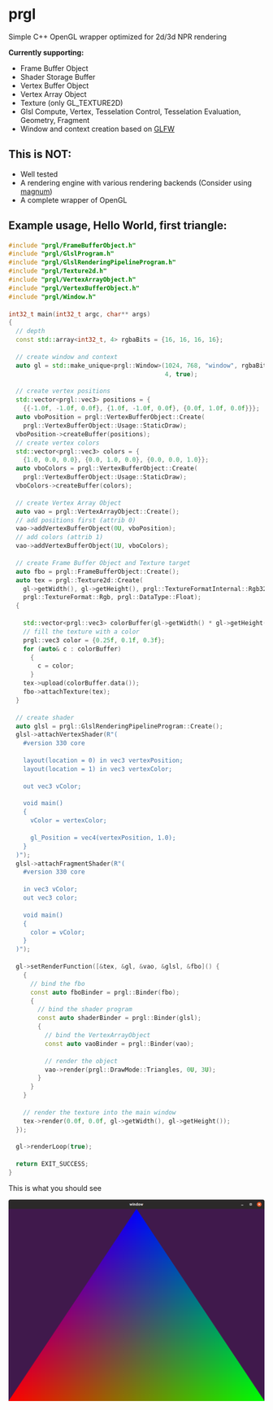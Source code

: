 # prgl
Simple C++ OpenGL wrapper optimized for 2d/3d NPR rendering

**Currently supporting:**

* Frame Buffer Object
* Shader Storage Buffer
* Vertex Buffer Object
* Vertex Array Object
* Texture (only GL_TEXTURE2D)
* Glsl Compute, Vertex, Tesselation Control, Tesselation Evaluation, Geometry, Fragment
* Window and context creation based on [GLFW](https://github.com/glfw/glfw)


## This is NOT:

* Well tested
* A rendering engine with various rendering backends (Consider using [magnum](https://github.com/mosra/magnum))
* A complete wrapper of OpenGL

## Example usage, Hello World, first triangle:

```C++
#include "prgl/FrameBufferObject.h"
#include "prgl/GlslProgram.h"
#include "prgl/GlslRenderingPipelineProgram.h"
#include "prgl/Texture2d.h"
#include "prgl/VertexArrayObject.h"
#include "prgl/VertexBufferObject.h"
#include "prgl/Window.h"

int32_t main(int32_t argc, char** args)
{
  // depth
  const std::array<int32_t, 4> rgbaBits = {16, 16, 16, 16};

  // create window and context
  auto gl = std::make_unique<prgl::Window>(1024, 768, "window", rgbaBits, 16, 8,
                                           4, true);

  // create vertex positions
  std::vector<prgl::vec3> positions = {
    {{-1.0f, -1.0f, 0.0f}, {1.0f, -1.0f, 0.0f}, {0.0f, 1.0f, 0.0f}}};
  auto vboPosition = prgl::VertexBufferObject::Create(
    prgl::VertexBufferObject::Usage::StaticDraw);
  vboPosition->createBuffer(positions);
  // create vertex colors
  std::vector<prgl::vec3> colors = {
    {1.0, 0.0, 0.0}, {0.0, 1.0, 0.0}, {0.0, 0.0, 1.0}};
  auto vboColors = prgl::VertexBufferObject::Create(
    prgl::VertexBufferObject::Usage::StaticDraw);
  vboColors->createBuffer(colors);

  // create Vertex Array Object
  auto vao = prgl::VertexArrayObject::Create();
  // add positions first (attrib 0)
  vao->addVertexBufferObject(0U, vboPosition);
  // add colors (attrib 1)
  vao->addVertexBufferObject(1U, vboColors);

  // create Frame Buffer Object and Texture target
  auto fbo = prgl::FrameBufferObject::Create();
  auto tex = prgl::Texture2d::Create(
    gl->getWidth(), gl->getHeight(), prgl::TextureFormatInternal::Rgb32F,
    prgl::TextureFormat::Rgb, prgl::DataType::Float);
  {

    std::vector<prgl::vec3> colorBuffer(gl->getWidth() * gl->getHeight());
    // fill the texture with a color
    prgl::vec3 color = {0.25f, 0.1f, 0.3f};
    for (auto& c : colorBuffer)
      {
        c = color;
      }
    tex->upload(colorBuffer.data());
    fbo->attachTexture(tex);
  }

  // create shader
  auto glsl = prgl::GlslRenderingPipelineProgram::Create();
  glsl->attachVertexShader(R"(
    #version 330 core

    layout(location = 0) in vec3 vertexPosition; 
    layout(location = 1) in vec3 vertexColor;

    out vec3 vColor;

    void main()
    {
      vColor = vertexColor;

      gl_Position = vec4(vertexPosition, 1.0);
    }
  )");
  glsl->attachFragmentShader(R"(
    #version 330 core

    in vec3 vColor;
    out vec3 color;

    void main()
    {
      color = vColor;
    }
  )");

  gl->setRenderFunction([&tex, &gl, &vao, &glsl, &fbo]() {
    {
      // bind the fbo
      const auto fboBinder = prgl::Binder(fbo);
      {
        // bind the shader program
        const auto shaderBinder = prgl::Binder(glsl);
        {
          // bind the VertexArrayObject
          const auto vaoBinder = prgl::Binder(vao);

          // render the object
          vao->render(prgl::DrawMode::Triangles, 0U, 3U);
        }
      }
    }

    // render the texture into the main window
    tex->render(0.0f, 0.0f, gl->getWidth(), gl->getHeight());
  });

  gl->renderLoop(true);

  return EXIT_SUCCESS;
}

```
This is what you should see

![](doc/prgl_FirstTriangle.png)
